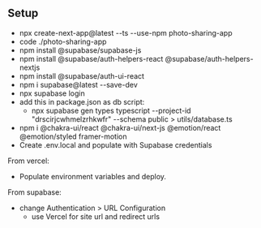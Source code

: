 ## Setup

- npx create-next-app@latest --ts --use-npm photo-sharing-app
- code ./photo-sharing-app
- npm install @supabase/supabase-js
- npm install @supabase/auth-helpers-react @supabase/auth-helpers-nextjs
- npm install @supabase/auth-ui-react
- npm i supabase@latest --save-dev
- npx supabase login
- add this in package.json as db script:
  - npx supabase gen types typescript --project-id "drscirjcwhmelzrhkwfr" --schema public > utils/database.ts 
- npm i @chakra-ui/react @chakra-ui/next-js @emotion/react @emotion/styled framer-motion
- Create .env.local and populate with Supabase credentials

From vercel:

- Populate environment variables and deploy.

From supabase:

- change Authentication > URL Configuration
  - use Vercel for site url and redirect urls